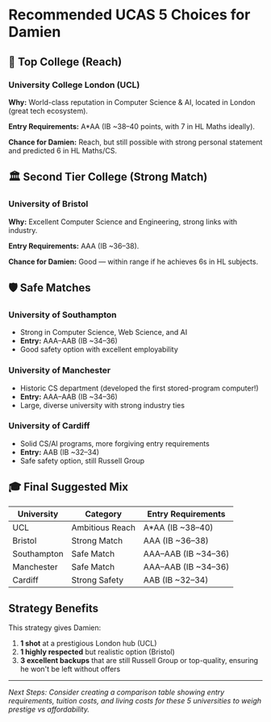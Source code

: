 # Recommended UCAS 5 Choices for Damien

## 🎯 Top College (Reach)

### University College London (UCL)

**Why:** World-class reputation in Computer Science & AI, located in London (great tech ecosystem).

**Entry Requirements:** A*AA (IB ~38–40 points, with 7 in HL Maths ideally).

**Chance for Damien:** Reach, but still possible with strong personal statement and predicted 6 in HL Maths/CS.

## 🏛️ Second Tier College (Strong Match)

### University of Bristol

**Why:** Excellent Computer Science and Engineering, strong links with industry.

**Entry Requirements:** AAA (IB ~36–38).

**Chance for Damien:** Good — within range if he achieves 6s in HL subjects.

## 🛡️ Safe Matches

### University of Southampton

- Strong in Computer Science, Web Science, and AI
- **Entry:** AAA–AAB (IB ~34–36)
- Good safety option with excellent employability

### University of Manchester

- Historic CS department (developed the first stored-program computer!)
- **Entry:** AAA–AAB (IB ~34–36)
- Large, diverse university with strong industry ties

### University of Cardiff

- Solid CS/AI programs, more forgiving entry requirements
- **Entry:** AAB (IB ~32–34)
- Safe safety option, still Russell Group

## 🎓 Final Suggested Mix

| University | Category | Entry Requirements |
|------------|----------|-------------------|
| UCL | Ambitious Reach | A*AA (IB ~38–40) |
| Bristol | Strong Match | AAA (IB ~36–38) |
| Southampton | Safe Match | AAA–AAB (IB ~34–36) |
| Manchester | Safe Match | AAA–AAB (IB ~34–36) |
| Cardiff | Strong Safety | AAB (IB ~32–34) |

## Strategy Benefits

This strategy gives Damien:

1. **1 shot** at a prestigious London hub (UCL)
2. **1 highly respected** but realistic option (Bristol)
3. **3 excellent backups** that are still Russell Group or top-quality, ensuring he won't be left without offers

---

*Next Steps: Consider creating a comparison table showing entry requirements, tuition costs, and living costs for these 5 universities to weigh prestige vs affordability.*